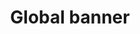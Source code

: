 ---
# This file is a template to document a new component within the GOV.UK Publishing Design Guide website.
layout: component-documentation
sectionKey: Components
eleventyNavigation:
  parent: Components

# Step 1: Duplicate and rename this file to the proposed component you want to include in the Publishing Design Guide website.
# When duplicating and renaming this file use lowercase and replace any spaces with a dash (ie. -)

# Step 2: Set "eleventyExcludeFromCollections" to "false". This will ensure that the code snippet is commented out and this page will be display withinin the Publishing Design Guide.
eleventyExcludeFromCollections: false

# Step 3: Input data points according to fields below to the best of your ability. Any fields without any data points will not be displayed on the website.

# Name of the component
# This is the name of the component (ex. Attachment). It is required to display the title on the page, in the meta data, and in the left-hand navigation menu of the components page.
title: Global banner

# Description of the component
# This briefly describes what the component is. It is required to display the description on the page, and in the <head> meta description.
description: Used to communicate important information on throughout GOV.UK.

# When to use this component
# Briefly describe the situation(s) when to use this component.
# You MUST wrap this in single quotation marks (ie. ' '), since markdown can be used to enter this information. To create a heading, use three hashes (ie. ###).
whenToUse:
  'The global banner is activated in the following event:

  - General election

  - Special topic that Number 10 wants us to promote'

# When not to use this component
# Briefly describe the situation(s) when not to use this component.
# You MUST wrap this in single quotation marks (ie. ' '), since markdown can be used to enter this information. To create a heading, use three hashes (ie. ###).
whenNotToUse:
  #Delete this comment before entering when not to use this component.

# How the component works
# Briefly descibe how this component works. For instance, listing out what happens when an end-user interacts with this component.
# You MUST wrap this in single quotation marks (ie. ' '), since markdown can be used to enter this information. To create a heading, use three hashes (ie. ###).
howItWorks:
  'A site-wide (global) banner can be activated to convey important information on GOV.UK which is not deemed emergency-level information. Unlike the emergency banner, we show a user the global banner no more than 3 times, by storing the view count in a cookie.


  Information and image of this component is available on the <a class="govuk-link" href="https://docs.publishing.service.gov.uk/manual/global-banner.html" rel="noopener noreferrer" target="_blank">Developer docs (open in a new tab)</a>.'

# Variations for this component
# List out any variations that exist for this component by providing (1) the name of said variation and (2) a brief description of that variation.
variations:
  # To add additional variations duplicate the the fields below (adhering to the formating) but increase the count by one integer.
  0:
    title: #Delete this comment before entering the name of the variation that exists for this component.
    description:
      # You MUST wrap this in single quotation marks (ie. ' '), since markdown can be used to enter this information. To create a heading, use three hashes (ie. ###).
      #Delete this comment before entering a description of variation.

# Evidence and insights for this component
# List out all past documentation/supporting material with regards to or realted to this component. It can include (1) past design documentation, (2) research findings, and (3) presentations.
insights:
  # To add additional insights duplicate the the fields below (adhering to the formating) but increase the count by one integer.
  0:
    # Both title and link are REQUIRED in order for this information to render on the page.
    date: May 31, 2024
    description:
      # You MUST wrap this in single quotation marks (ie. ' '), since markdown can be used to enter this information. To create a heading, use three hashes (ie. ###).
      'Information regarding the site-wide banner during the 2024 General Election'
    title: Site-wide banner and featured homepage promo for the 2024 General Election
    link: https://docs.google.com/document/d/16B-lygYgDHT-gwbjTHQaNsdx9_y2Ikdg2wiU5ekio4w/edit?usp=sharing
    documentFormat: Google Docs
  1:
    # Both title and link are REQUIRED in order for this information to render on the page.
    date: May 1, 2020
    description:
      # You MUST wrap this in single quotation marks (ie. ' '), since markdown can be used to enter this information. To create a heading, use three hashes (ie. ###).
      'Performance of the global banner during COVID and Brexit'
    title: Global banner performance
    link: https://docs.google.com/document/d/1ltH8ydXj_W_clYimAtf1MGwQksITxz-q5Yk9E9H5yBY/edit?usp=sharing
    documentFormat: Google Docs

# Accessibilty criteria for this component
# List out the accessibility for this component.
# You MUST wrap this in single quotation marks (ie. ' '), since markdown can be used to enter this information. To create a heading, use three hashes (ie. ###).
accessibilty:
  #Delete this comment before entering the accessibility criteria for this component.

# Other design systems
# List out all the other design systems that have documented this exact same component. This includes the GOV.UK Design System, along with other UK government departments.
designSystems:
  # To add additional design systems duplicate the the fields below (adhering to the formating) but increase the count by one integer.
  0:
    # Both title and link are REQUIRED in order to display this information on the page.
    title: #Delete this comment before entering the name of the Publishing Design Guide.
    link: #Delete this comment before entering the URL of the corresponding Publishing Design Guide.

# Existing issues with this component
# List of all the issues that are associated with this component, (1) containing the title used to describe the issue on GitHub, and (2) the link to the GitHub issue itself.
issues:
  # To add additional issues duplicate the the fields below (adhering to the formating) but increase the count by one integer.
  0:
    # Both title and link are REQUIRED in order to display this information on the page.
    title: #Delete this comment before entering the title of the GitHub issue.
    link: #Delete this comment before entering the URL of the corresponding GitHub issue.
---